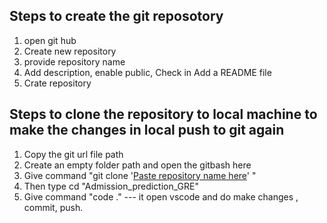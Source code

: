 ##  Steps to create the git reposotory 
1. open git hub
2. Create new repository
3. provide repository name
4. Add description, enable public, Check in Add a README file
5. Crate repository

## Steps to clone the repository to local machine to make the changes in local push to git again
1. Copy the git url file path
2. Create an empty folder path and open the gitbash here
3. Give command "git clone '[Paste repository name here](https://github.com/balarajuBalajiVarma/Admission_prediction_GRE.git)' "
4. Then type cd "Admission_prediction_GRE"
5. Give command "code ."  --- it open vscode and do make changes , commit, push.

